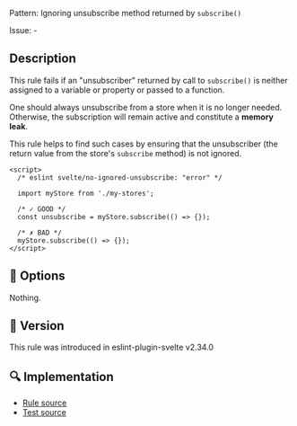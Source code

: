 Pattern: Ignoring unsubscribe method returned by `subscribe()`

Issue: -

## Description

This rule fails if an "unsubscriber" returned by call to `subscribe()` is neither assigned to a variable or property or passed to a function.

One should always unsubscribe from a store when it is no longer needed. Otherwise, the subscription will remain active and constitute a **memory leak**.

This rule helps to find such cases by ensuring that the unsubscriber (the return value from the store's `subscribe` method) is not ignored.

```svelte
<script>
  /* eslint svelte/no-ignored-unsubscribe: "error" */

  import myStore from './my-stores';

  /* ✓ GOOD */
  const unsubscribe = myStore.subscribe(() => {});

  /* ✗ BAD */
  myStore.subscribe(() => {});
</script>
```

## :wrench: Options

Nothing.

## :rocket: Version

This rule was introduced in eslint-plugin-svelte v2.34.0

## :mag: Implementation

- [Rule source](https://github.com/sveltejs/eslint-plugin-svelte/blob/main/src/rules/no-ignored-unsubscribe.ts)
- [Test source](https://github.com/sveltejs/eslint-plugin-svelte/blob/main/tests/src/rules/no-ignored-unsubscribe.ts)
